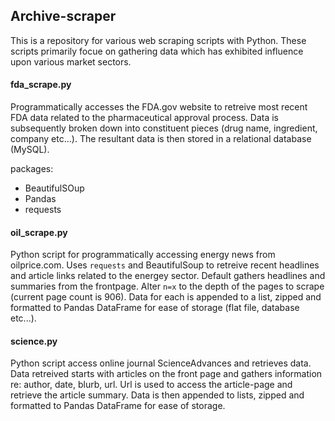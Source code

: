 ## Archive-scraper
This is a repository for various web scraping scripts with Python. These scripts primarily focue on gathering data which has exhibited influence upon various market sectors.

#### fda_scrape.py

Programmatically accesses the FDA.gov website to retreive most recent FDA data related to the pharmaceutical approval process. Data is subsequently broken down into constituent pieces (drug name, ingredient, company etc...). The resultant data is then stored in a relational database (MySQL).

packages:
 - BeautifulSOup
 - Pandas
 - requests

#### oil_scrape.py

Python script for programmatically accessing energy news from oilprice.com. Uses `requests` and BeautifulSoup to retreive recent headlines and article links related to the energey sector. Default gathers headlines and summaries from the frontpage. Alter `n=x` to the depth of the pages to scrape (current page count is 906). Data for each is appended to a list, zipped and formatted to Pandas DataFrame for ease of storage (flat file, database etc...).

#### science.py

Python script access online journal ScienceAdvances and retrieves data. Data retreived starts with articles on the front page and gathers information re: author, date, blurb, url. Url is used to access the article-page and retrieve the article summary. Data is then appended to lists, zipped and formatted to Pandas DataFrame for ease of storage.
